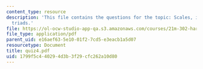 ```yaml
---
content_type: resource
description: 'This file contains the questions for the topic: Scales, intervals, and
  triads.'
file: https://ol-ocw-studio-app-qa.s3.amazonaws.com/courses/21m-302-harmony-and-counterpoint-ii-spring-2005/1799f5c440294d3b3f29cfc262a10d80_quiz4.pdf
file_type: application/pdf
parent_uid: e16aef63-5e10-01f2-7cd5-e3eacb1a5d07
resourcetype: Document
title: quiz4.pdf
uid: 1799f5c4-4029-4d3b-3f29-cfc262a10d80
---
```

